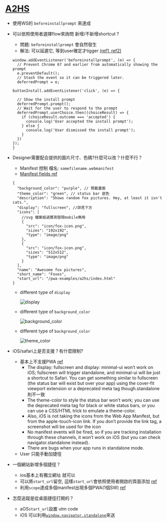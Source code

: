 # [A2HS](https://developer.mozilla.org/en-US/docs/Web/Progressive_web_apps/Add_to_home_screen)

- 使用WS的 `beforeinstallprompt` 來達成
- 可以依照使用者選擇flow來詢問 新增/不新增shortcut ?
    - 問題: `beforeinstallprompt` 會自然發生
    - 解法: 可以延遲它, 等到user確定才tigger [(ref1](https://github.com/mdn/pwa-examples/blob/master/a2hs/index.js#L36)[, ref2)](https://web.dev/customize-install/#in-app-flow)
    ```jsx=
    window.addEventListener('beforeinstallprompt', (e) => {
      // Prevent Chrome 67 and earlier from automatically showing the prompt
      e.preventDefault();
      // Stash the event so it can be triggered later.
      deferredPrompt = e;
      
    buttonInstall.addEventListener('click', (e) => {
    
      // Show the install prompt
      deferredPrompt.prompt();
      // Wait for the user to respond to the prompt
      deferredPrompt.userChoice.then((choiceResult) => {
        if (choiceResult.outcome === 'accepted') {
          console.log('User accepted the install prompt');
        } else {
          console.log('User dismissed the install prompt');
        }
      })
    });
    }
    ```
- Designer需要配合提供的圖片尺寸、色碼?什麼可以改？什麼不行？
  - Manifest 控制 檔名: `somefilename.webmanifest`
  - [Manifest fields ref](https://pwa-workshop.js.org/1-manifest/#manifest-fields)
  ```json=
  {
    "background_color": "purple", // 預載畫面
    "theme_color": "green", // status bar 底色
    "description": "Shows random fox pictures. Hey, at least it isn't cats.", 
    "display": "fullscreen", //詳見下方
    "icons": [
      //svg 檔案經過實測發現mobile無用
      {
        "src": "icon/fox-icon.png",
        "sizes": "192x192",
        "type": "image/png"
      },
      {
        "src": "icon/fox-icon.png",
        "sizes": "512x512",
        "type": "image/png"
      }
    ],
    "name": "Awesome fox pictures",
    "short_name": "Foxes",
    "start_url": "/pwa-examples/a2hs/index.html"
  }
  ```
  - different type of `display`
  
    ![display](https://i.imgur.com/PgoPw2m.jpg)
  - different type of `background_color`
  
    ![background_color](https://i.imgur.com/IaLu0rW.jpg)

  - different type of `background_color`
  
    ![theme_color](https://i.imgur.com/jeJjdmY.png)

- iOS/safari上是否支援？有什麼限制?
  - 基本上不支援PWA [ref](https://medium.com/@firt/progressive-web-apps-on-ios-are-here-d00430dee3a7)
    - The display: fullscreen and display: minimal-ui won’t work on iOS; fullscreen will trigger standalone, and minimal-ui will be just a shortcut to Safari. You can get something similar to fullscreen (the status bar will exist but over your app) using the cover-fit viewport extension or a deprecated meta tag though.standalone 則不一致
    - The theme-color to style the status bar won’t work; you can use the deprecated meta tag for black or white status bars, or you can use a CSS/HTML trick to emulate a theme-color.
    - Also, iOS is not taking the icons from the Web App Manifest, but from the apple-touch-icon link. If you don’t provide the link tag, a screenshot will be used for the icon
    - No manifest events will be fired, so if you are tracking installation through these channels, it won’t work on iOS (but you can check navigator.standalone instead).
    - There are bugs when your app runs in standalone mode.
  - User 只能手動加捷徑

- 一個網站新增多個捷徑？
  - ios基本上有獨立網址 就可以
  - 可以將`start_url`留空, 這樣`start_url`會依照使用者開啟的頁面添加 [ref](https://stackoverflow.com/questions/46203661/possible-to-have-multiple-manifest-json-for-pwa)
  - 利用`scope`達成多個manifest出現多個PWA(1個SW)  [ref](https://stackoverflow.com/questions/51280821/multiple-pwas-in-the-same-domain)

- 怎麼追蹤是從桌面捷徑打開的？
  - aOS`start_url`設置 utm code
  - iOS 可以利用[`window.navigator.standalone`](https://www.itread01.com/content/1496915766.html)來送